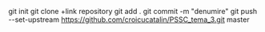 git init
git clone +link repository
git add .
git commit -m "denumire"
   git push --set-upstream https://github.com/croicucatalin/PSSC_tema_3.git master
